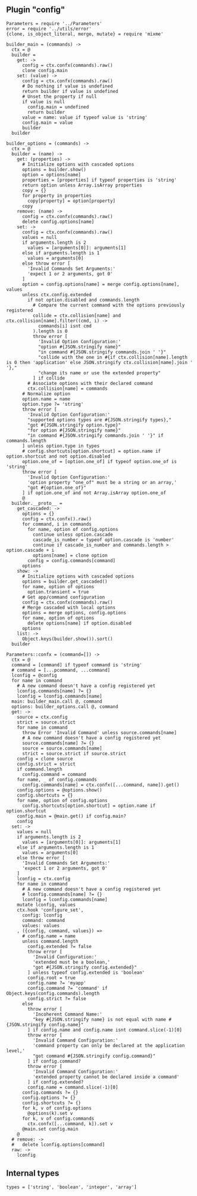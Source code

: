 
## Plugin "config"

    Parameters = require '../Parameters'
    error = require '../utils/error'
    {clone, is_object_literal, merge, mutate} = require 'mixme'
  
    builder_main = (commands) ->
      ctx = @
      builder =
        get: ->
          config = ctx.confx(commands).raw()
          clone config.main
        set: (value) ->
          config = ctx.confx(commands).raw()
          # Do nothing if value is undefined
          return builder if value is undefined
          # Unset the property if null
          if value is null
            config.main = undefined
            return builder
          value = name: value if typeof value is 'string'
          config.main = value
          builder
      builder
    
    builder_options = (commands) ->
      ctx = @
      builder = (name) ->
        get: (properties) ->
          # Initialize options with cascaded options
          options = builder.show()
          option = options[name]
          properties = [properties] if typeof properties is 'string'
          return option unless Array.isArray properties
          copy = {}
          for property in properties
            copy[property] = option[property]
          copy
        remove: (name) ->
          config = ctx.confx(commands).raw()
          delete config.options[name]
        set: ->
          config = ctx.confx(commands).raw()
          values = null
          if arguments.length is 2
            values = [arguments[0]]: arguments[1]
          else if arguments.length is 1
            values = arguments[0]
          else throw error [
            'Invalid Commands Set Arguments:'
            'expect 1 or 2 arguments, got 0'
          ]
          option = config.options[name] = merge config.options[name], values
          unless ctx.config.extended
            if not option.disabled and commands.length
              # Compare the current command with the options previously registered
              collide = ctx.collision[name] and ctx.collision[name].filter((cmd, i) ->
                commands[i] isnt cmd
              ).length is 0
              throw error [
                'Invalid Option Configuration:'
                "option #{JSON.stringify name}"
                "in command #{JSON.stringify commands.join ' '}"
                "collide with the one in #{if ctx.collision[name].length is 0 then 'application' else JSON.stringify ctx.collision[name].join ' '},"
                "change its name or use the extended property"
              ] if collide
            # Associate options with their declared command
            ctx.collision[name] = commands
          # Normalize option
          option.name = name
          option.type ?= 'string'
          throw error [
            'Invalid Option Configuration:'
            "supported options types are #{JSON.stringify types},"
            "got #{JSON.stringify option.type}"
            "for option #{JSON.stringify name}"
            "in command #{JSON.stringify commands.join ' '}" if commands.length
          ] unless option.type in types
          # config.shortcuts[option.shortcut] = option.name if option.shortcut and not option.disabled
          option.one_of = [option.one_of] if typeof option.one_of is 'string'
          throw error [
            'Invalid Option Configuration:'
            'option property "one_of" must be a string or an array,'
            "got #{option.one_of}"
          ] if option.one_of and not Array.isArray option.one_of
          @
      builder.__proto__ =
        get_cascaded: ->
          options = {}
          config = ctx.confx().raw()
          for command, i in commands
            for name, option of config.options
              continue unless option.cascade
              cascade_is_number = typeof option.cascade is 'number'
              continue if cascade_is_number and commands.length > option.cascade + i
              options[name] = clone option
            config = config.commands[command]
          options
        show: ->
          # Initialize options with cascaded options
          options = builder.get_cascaded()
          for name, option of options
            option.transient = true
          # Get app/command configuration
          config = ctx.confx(commands).raw()
          # Merge cascaded with local options
          options = merge options, config.options
          for name, option of options
            delete options[name] if option.disabled
          options
        list: ->
          Object.keys(builder.show()).sort()
      builder
    
    Parameters::confx = (command=[]) ->
      ctx = @
      command = [command] if typeof command is 'string'
      # command = [...pcommand, ...command]
      lconfig = @config
      for name in command
        # A new command doesn't have a config registered yet
        lconfig.commands[name] ?= {}
        lconfig = lconfig.commands[name]
      main: builder_main.call @, command
      options: builder_options.call @, command
      get: ->
        source = ctx.config
        strict = source.strict
        for name in command
          throw Error 'Invalid Command' unless source.commands[name]
          # A new command doesn't have a config registered yet
          source.commands[name] ?= {}
          source = source.commands[name]
          strict = source.strict if source.strict
        config = clone source
        config.strict = strict
        if command.length
          config.command = command
        for name, _ of config.commands
          config.commands[name] = ctx.confx([...command, name]).get()
        config.options = @options.show()
        config.shortcuts = {}
        for name, option of config.options
          config.shortcuts[option.shortcut] = option.name if option.shortcut
        config.main = @main.get() if config.main?
        config
      set: ->
        values = null
        if arguments.length is 2
          values = [arguments[0]]: arguments[1]
        else if arguments.length is 1
          values = arguments[0]
        else throw error [
          'Invalid Commands Set Arguments:'
          'expect 1 or 2 arguments, got 0'
        ]
        lconfig = ctx.config
        for name in command
          # A new command doesn't have a config registered yet
          # lconfig.commands[name] ?= {}
          lconfig = lconfig.commands[name]
        mutate lconfig, values
        ctx.hook 'configure_set',
          config: lconfig
          command: command
          values: values
        , ({config, command, values}) =>
          # config.name = name
          unless command.length
            config.extended ?= false
            throw error [
              'Invalid Configuration:'
              'extended must be a boolean,'
              "got #{JSON.stringify config.extended}"
            ] unless typeof config.extended is 'boolean'
            config.root = true
            config.name ?= 'myapp'
            config.command ?= 'command' if Object.keys(config.commands).length
            config.strict ?= false
          else
            throw error [
              'Incoherent Command Name:'
              "key #{JSON.stringify name} is not equal with name #{JSON.stringify config.name}"
            ] if config.name and config.name isnt command.slice(-1)[0]
            throw error [
              'Invalid Command Configuration:'
              'command property can only be declared at the application level,'
              "got command #{JSON.stringify config.command}"
            ] if config.command?
            throw error [
              'Invalid Command Configuration:'
              'extended property cannot be declared inside a command'
            ] if config.extended?
            config.name = command.slice(-1)[0]
          config.commands ?= {}
          config.options ?= {}
          config.shortcuts ?= {}
          for k, v of config.options
            @options(k).set v
          for k, v of config.commands
            ctx.confx([...command, k]).set v
          @main.set config.main
        @
      # remove: ->
      #   delete lconfig.options[command]
      raw: ->
        lconfig

## Internal types

    types = ['string', 'boolean', 'integer', 'array']
